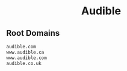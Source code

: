 


<h1 align="center">Audible</h1>  


## Root Domains


```html
audible.com
www.audible.ca
www.audible.com
audible.co.uk
```  

<br>
